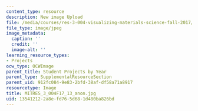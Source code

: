 ```yaml
---
content_type: resource
description: New image Upload
file: /media/courses/res-3-004-visualizing-materials-science-fall-2017/135412122a8efd765d681d480ba826bd_MITRES_3_004F17_13_anon.jpg
file_type: image/jpeg
image_metadata:
  caption: ''
  credit: ''
  image-alt: ''
learning_resource_types:
- Projects
ocw_type: OCWImage
parent_title: Student Projects by Year
parent_type: SupplementalResourceSection
parent_uid: 912fc084-9e83-2bfd-38af-df58a71a8917
resourcetype: Image
title: MITRES_3_004F17_13_anon.jpg
uid: 13541212-2a8e-fd76-5d68-1d480ba826bd
---
```

